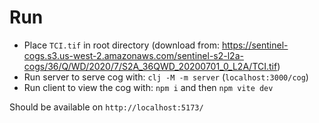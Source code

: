 
# Run

- Place `TCI.tif` in root directory (download from: https://sentinel-cogs.s3.us-west-2.amazonaws.com/sentinel-s2-l2a-cogs/36/Q/WD/2020/7/S2A_36QWD_20200701_0_L2A/TCI.tif)
- Run server to serve cog with: `clj -M -m server` (`localhost:3000/cog`)
- Run client to view the cog with: `npm i` and then `npm vite dev` 

Should be available on `http://localhost:5173/`
